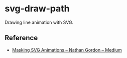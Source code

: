 # svg-draw-path
Drawing line animation with SVG.

## Reference
- [Masking SVG Animations – Nathan Gordon – Medium](https://medium.com/@gordonnl/stylised-line-animations-ded23320ffe5)
